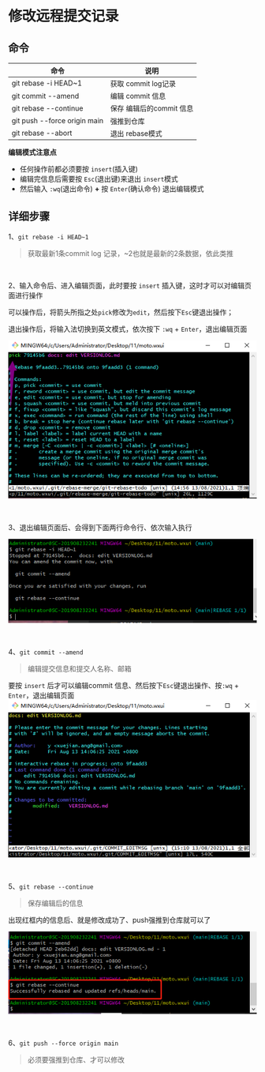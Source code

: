# 修改远程提交记录


## 命令

命令 | 说明
---  | ---
git rebase -i HEAD~1 | 获取 commit log记录
git commit --amend   | 编辑 commit 信息
git rebase --continue| 保存 编辑后的commit 信息
git push --force origin main | 强推到仓库
git rebase --abort   | 退出 rebase模式

**编辑模式注意点**
- 任何操作前都必须要按 `insert`(插入键)
- 编辑完信息后需要按 `Esc`(退出键)来退出 `insert`模式
- 然后输入 `:wq`(退出命令) **+** 按 `Enter`(确认命令) 退出编辑模式

## 详细步骤
1、`git rebase -i HEAD~1` 
> 获取最新1条commit log 记录，~2也就是最新的2条数据，依此类推<br>

<br>

2、输入命令后、进入编辑页面，此时要按 `insert` 插入键，这时才可以对编辑页面进行操作

可以操作后，将箭头所指之处`pick`修改为`edit`，然后按下`Esc`键退出操作；

退出操作后，将输入法切换到英文模式，依次按下 `:wq` + `Enter`，退出编辑页面

![vim](./image/a.png)

<br>

3、退出编辑页面后、会得到下面两行命令行、依次输入执行

![edit](./image/b.png)

<br>

4、`git commit --amend`
> 编辑提交信息和提交人名称、邮箱

要按 `insert` 后才可以编辑commit 信息、然后按下`Esc`键退出操作、按`:wq` + `Enter`，退出编辑页面
![edit commit](./image/c.png)

<br>

5、`git rebase --continue`
> 保存编辑后的信息

出现红框内的信息后、就是修改成功了、push强推到仓库就可以了

![save](./image/d.png)

<br>

6、`git push --force origin main`
> 必须要强推到仓库、才可以修改